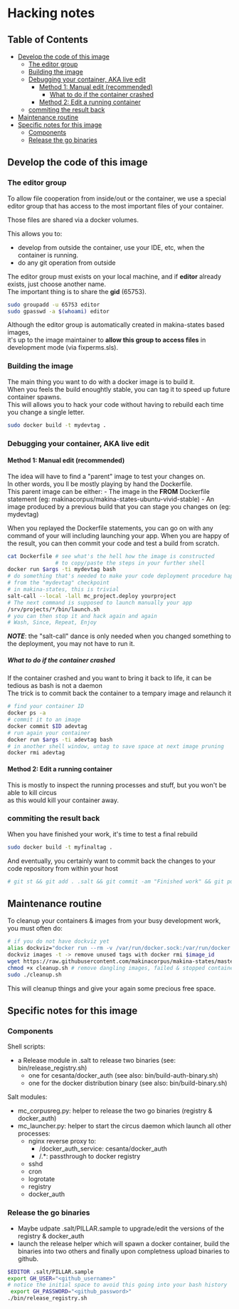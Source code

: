 Hacking notes
================

## Table of Contents
  * [Develop the code of this image](#develop-the-code-of-this-image)
    * [The editor group](#the-editor-group)
    * [Building the image](#building-the-image)
    * [Debugging your container, AKA live edit](#debugging-your-container-aka-live-edit)
      * [Method 1: Manual edit (recommended)](#method-1-manual-edit-recommended)
        * [What to do if the container crashed](#what-to-do-if-the-container-crashed)
      * [Method 2: Edit a running container](#method-2-edit-a-running-container)
    * [commiting the result back](#commiting-the-result-back)
  * [Maintenance routine](#maintenance-routine)
  * [Specific notes for this image](#specific-notes-for-this-image)
    * [Components](#components)
    * [Release the go binaries](#release-the-go-binaries)

## Develop the code of this image

### The editor group
To allow file cooperation from inside/out or the container, we use a special editor group that has access to the most important files of your container.

Those files are shared via a docker volumes.

This allows you to:
 * develop from outside the container, use your IDE, etc, when the container is running.
 * do any git operation from outside

The editor group must exists on your local machine, and if **editor** already exists, just choose another name.<br/>
The important thing is to share the **gid** (65753).
```bash
sudo groupadd -u 65753 editor
sudo gpasswd -a $(whoami) editor
```
Although the editor group is automatically created in makina-states based images,<br/>
it's up to the image maintainer to **allow this group to access files** in development mode (via fixperms.sls).

### Building the image
The main thing you want to do with a docker image is to build it.<br/>
When you feels the build enoughtly stable, you can tag it to speed up future container spawns.<br/>
This will allows you to hack your code without having to rebuild each time you change a single letter.<br/>
```bash
sudo docker build -t mydevtag .
```

### Debugging your container, AKA live edit
#### Method 1: Manual edit (recommended)
The idea will have to find a "parent" image to test your changes on.<br/>
In other words, you ll be mostly playing by hand the Dockerfile.<br/>
This parent image can be either:
    - The image in the **FROM** Dockerfile statement (eg: makinacorpus/makina-states-ubuntu-vivid-stable)
    - An image produced by a previous build that you can stage you changes on (eg: mydevtag)

When you replayed the Dockerfile statements, you can go on with any command of your will including launching your app.
When you are happy of the result, you can then commit your code and test a build from scratch.
```bash
cat Dockerfile # see what's the hell how the image is constructed
               # to copy/paste the steps in your further shell
docker run $args -ti mydevtag bash
# do something that's needed to make your code deployment procedure happy
# from the "mydevtag" checkpoint
# in makina-states, this is trivial
salt-call --local -lall mc_project.deploy yourproject
# The next command is supposed to launch manually your app
/srv/projects/*/bin/launch.sh
# you can then stop it and hack again and again
# Wash, Since, Repeat, Enjoy
```
***NOTE***: the "salt-call" dance is only needed when you changed something to the deployment, you may not have to run it.

##### What to do if the container crashed
If the container crashed and you want to bring it back to life, it can be tedious as bash is not a daemon<br/>
The trick is to commit back the container to a tempary image and relaunch it<br/>
```bash
# find your container ID
docker ps -a
# commit it to an image
docker commit $ID adevtag
# run again your container
docker run $args -ti adevtag bash
# in another shell window, untag to save space at next image pruning
docker rmi adevtag
```

#### Method 2: Edit a running container
This is mostly to inspect the running processes and stuff, but you won't be able to kill circus<br/>
as this would kill your container away.

### commiting the result back
When you have finished your work, it's time to test a final rebuild<br/>
```bash
sudo docker build -t myfinaltag .
```

And eventually, you certainly want to commit back the changes to your code repository from within your host
```bash
# git st && git add . .salt && git commit -am "Finished work" && git push
```

## Maintenance routine
To cleanup your containers & images from your busy development work, you must often do:
```bash
# if you do not have dockviz yet
alias dockviz="docker run --rm -v /var/run/docker.sock:/var/run/docker.sock nate/dockviz"
dockviz images -t -> remove unused tags with docker rmi $image_id
wget https://raw.githubusercontent.com/makinacorpus/makina-states/master/docker/cleanup.sh
chmod +x cleanup.sh # remove dangling images, failed & stopped containers, READ ONCE THE SCRIPT !!!
sudo ./cleanup.sh
```
This will cleanup things and give your again some precious free space.

## Specific notes for this image
### Components
Shell scripts:
- a Release module in .salt to release two binaries (see: bin/release_registry.sh)
	-  one for cesanta/docker_auth (see also: bin/build-auth-binary.sh)
	-  one for the docker distribution binary (see also: bin/build-binary.sh)

Salt modules:
- mc_corpusreg.py: helper to release the two go binaries (registry & docker_auth)
- mc_launcher.py: helper to start the circus daemon which launch all other processes:
    - nginx reverse proxy to:
        - /docker_auth_service: cesanta/docker_auth
        - /.*: passthrough to docker registry
	- sshd
	- cron
	- logrotate
	- registry
	- docker_auth

### Release the go binaries
- Maybe udpate .salt/PILLAR.sample to upgrade/edit the versions of the registry & docker_auth
- launch the release helper which will spawn a docker container, build the binaries into two others and finally upon completness upload binaries to github.
```bash
$EDITOR .salt/PILLAR.sample
export GH_USER="<github_username>"
# notice the initial space to avoid this going into your bash history
 export GH_PASSWORD="<github_password>"
./bin/release_registry.sh
```

<!--
TOC created by [gh-md-toc](https://github.com/ekalinin/github-markdown-toc)
-->
